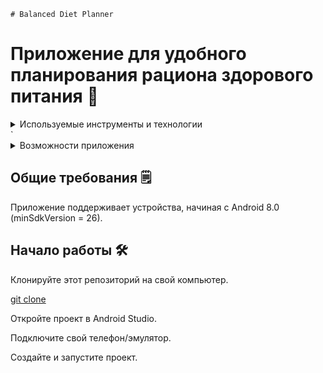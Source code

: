     # Balanced Diet Planner

# Приложение для удобного планирования рациона здорового питания 🔎



<details>
<summary>Используемые инструменты и технологии</summary>

| Технологии                   |
|------------------------------|
| MVI                          | 
| Jetpack Compose              |
| StateFlow                    |
| Koin                         |   
| Gson                         | 
| Retrofit2                    | 
| Kotlin Coroutines            |
| Room                         |
| SafeArgs                     |
| Jetpack Navigation Component |

</details>`

<details>
<summary>Возможности приложения</summary>

| Features                                          |
|---------------------------------------------------|
| Планирование рациона                              |
| Подсчёт КБЖУ                                      |
| Добавление членов семьи с индивидуальным рационом |
| Добавление собственных рецептов                   |
| Редактирование существующих рецептов              |

</details>


## Общие требования 🗒️

Приложение поддерживает устройства, начиная с Android 8.0 (minSdkVersion = 26).

## Начало работы 🛠️

Клонируйте этот репозиторий на свой компьютер.

[git clone](https://github.com/kawunus/hamster-hunter-android)

Откройте проект в Android Studio.

Подключите свой телефон/эмулятор.

Создайте и запустите проект.

